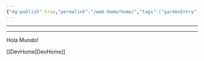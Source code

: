 ```yaml
---
{"dg-publish":true,"permalink":"/web-home/home/","tags":["gardenEntry"]}
---
```


---

---
Hola Mundo!


[[DevHome\|DevHome]]



